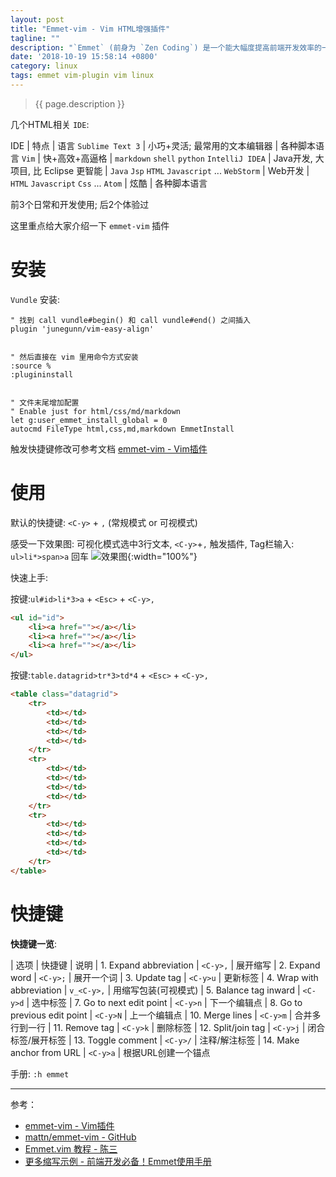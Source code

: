 ```yaml
---
layout: post
title: "Emmet-vim - Vim HTML增强插件"
tagline: ""
description: "`Emmet` (前身为 `Zen Coding`) 是一个能大幅度提高前端开发效率的一个工具<br>`emmet-vim` 插件 `Vim` 前端开发必备"
date: '2018-10-19 15:58:14 +0800'
category: linux
tags: emmet vim-plugin vim linux
---
```

> {{ page.description }}

几个HTML相关 `IDE`: 

IDE              | 特点                                | 语言
`Sublime Text 3` | 小巧+灵活; 最常用的文本编辑器       | 各种脚本语言
`Vim`            | 快+高效+高逼格                      | `markdown` `shell` `python`
`IntelliJ IDEA`  | Java开发, 大项目, 比 Eclipse 更智能 | `Java` `Jsp` `HTML` `Javascript` ...
`WebStorm`       | Web开发                             | `HTML` `Javascript` `Css` ...
`Atom`           | 炫酷                                | 各种脚本语言

前3个日常和开发使用; 后2个体验过

这里重点给大家介绍一下 `emmet-vim` 插件

# 安装
`Vundle` 安装:
```vim
" 找到 call vundle#begin() 和 call vundle#end() 之间插入 
plugin 'junegunn/vim-easy-align'


" 然后直接在 vim 里用命令方式安装
:source %
:plugininstall


" 文件末尾增加配置
" Enable just for html/css/md/markdown
let g:user_emmet_install_global = 0
autocmd FileType html,css,md,markdown EmmetInstall
```

触发快捷键修改可参考文档 [emmet-vim - Vim插件](https://vimawesome.com/plugin/emmet-vim)

# 使用
默认的快捷键: `<C-y>` + `,`  (常规模式 or 可视模式)

感受一下效果图: 可视化模式选中3行文本, `<C-y>`+`,` 触发插件, Tag栏输入: `ul>li*>span>a` 回车
![效果图](https://raw.githubusercontent.com/mattn/emmet-vim/master/doc/screenshot.gif){:width="100%"}

快速上手:

按键:`ul#id>li*3>a` + `<Esc>` + `<C-y>,`
```html
<ul id="id">
    <li><a href=""></a></li>
    <li><a href=""></a></li>
    <li><a href=""></a></li>
</ul>
```

按键:`table.datagrid>tr*3>td*4` + `<Esc>` + `<C-y>,`
```html
<table class="datagrid">
    <tr>
        <td></td>
        <td></td>
        <td></td>
        <td></td>
    </tr>
    <tr>
        <td></td>
        <td></td>
        <td></td>
        <td></td>
    </tr>
    <tr>
        <td></td>
        <td></td>
        <td></td>
        <td></td>
    </tr>
</table>
```

# 快捷键
**快捷键一览**:

| 选项                         | 快捷键     | 说明
| 1. Expand abbreviation       | `<C-y>,`   | 展开缩写
| 2. Expand word               | `<C-y>;`   | 展开一个词
| 3. Update tag                | `<C-y>u`   | 更新标签
| 4. Wrap with abbreviation    | `v_<C-y>,` | 用缩写包装(可视模式)
| 5. Balance tag inward        | `<C-y>d`   | 选中标签
| 7. Go to next edit point     | `<C-y>n`   | 下一个编辑点
| 8. Go to previous edit point | `<C-y>N`   | 上一个编辑点
| 10. Merge lines              | `<C-y>m`   | 合并多行到一行
| 11. Remove tag               | `<C-y>k`   | 删除标签
| 12. Split/join tag           | `<C-y>j`   | 闭合标签/展开标签
| 13. Toggle comment           | `<C-y>/`   | 注释/解注标签
| 14. Make anchor from URL     | `<C-y>a`   | 根据URL创建一个锚点


手册: `:h emmet`

---
参考：
- [emmet-vim - Vim插件](https://vimawesome.com/plugin/emmet-vim)
- [mattn/emmet-vim - GitHub](https://github.com/mattn/emmet-vim)
- [Emmet.vim 教程 - 陈三](https://blog.zfanw.com/zencoding-vim-tutorial-chinese/)
- [更多缩写示例 - 前端开发必备！Emmet使用手册](https://www.w3cplus.com/tools/emmet-cheat-sheet.html)

